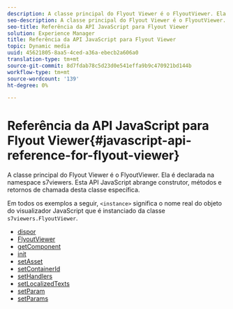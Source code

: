 ```yaml
---
description: A classe principal do Flyout Viewer é o FlyoutViewer. Ela é declarada na namespace s7viewers. Esta API JavaScript abrange construtor, métodos e retornos de chamada desta classe específica.
seo-description: A classe principal do Flyout Viewer é o FlyoutViewer. Ela é declarada na namespace s7viewers. Esta API JavaScript abrange construtor, métodos e retornos de chamada desta classe específica.
seo-title: Referência da API JavaScript para Flyout Viewer
solution: Experience Manager
title: Referência da API JavaScript para Flyout Viewer
topic: Dynamic media
uuid: 45621805-8aa5-4ced-a36a-ebecb2a606a0
translation-type: tm+mt
source-git-commit: 8d7fdab78c5d23d0e541effa9b9c470921bd144b
workflow-type: tm+mt
source-wordcount: '139'
ht-degree: 0%

---
```



# Referência da API JavaScript para Flyout Viewer{#javascript-api-reference-for-flyout-viewer}

A classe principal do Flyout Viewer é o FlyoutViewer. Ela é declarada na namespace s7viewers. Esta API JavaScript abrange construtor, métodos e retornos de chamada desta classe específica.

Em todos os exemplos a seguir, `<instance>` significa o nome real do objeto do visualizador JavaScript que é instanciado da classe `s7viewers.FlyoutViewer`.

* [dispor](r-html5-flyout-viewer-20-javascriptapiref-dispose.md)
* [FlyoutViewer](r-html5-flyout-viewer-20-javascriptapiref-.flyoutviewer.md)
* [getComponent](r-html5-flyout-viewer-20-javascriptapiref-getcomponent.md)
* [init](r-html5-flyout-viewer-20-javascriptapiref-init.md)
* [setAsset](r-html5-flyout-viewer-20-javascriptapiref-setasset.md)
* [setContainerId](r-html5-flyout-viewer-20-javascriptapiref-.setcontainerid.md)
* [setHandlers](r-html5-flyout-viewer-20-javascriptapiref-sethandlers.md)
* [setLocalizedTexts](r-html5-flyout-viewer-20-javascriptapiref-setlocalizedtexts.md)
* [setParam](r-html5-flyout-viewer-20-javascriptapiref-setparam.md)
* [setParams](r-html5-flyout-viewer-20-javascriptapiref-setparams.md)
